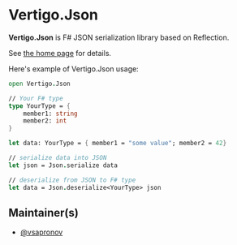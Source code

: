 # Vertigo.Json

**Vertigo.Json** is F# JSON serialization library based on Reflection.

See [the home page](http://jet.github.io/Vertigo.Json) for details.

Here's example of Vertigo.Json usage:

```fsharp
open Vertigo.Json

// Your F# type
type YourType = {
	member1: string
	member2: int
}

let data: YourType = { member1 = "some value"; member2 = 42}

// serialize data into JSON
let json = Json.serialize data

// deserialize from JSON to F# type
let data = Json.deserialize<YourType> json
```

## Maintainer(s)

- [@vsapronov](https://github.com/vsapronov)
